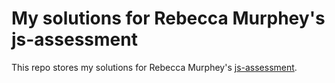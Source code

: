 # My solutions for Rebecca Murphey's js-assessment

This repo stores my solutions for Rebecca Murphey's [js-assessment](https://github.com/rmurphey/js-assessment).
